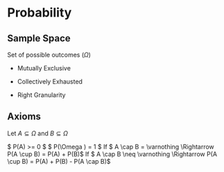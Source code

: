 # Probability

## Sample Space

Set of possible outcomes ($\Omega$)

+ Mutually Exclusive

+ Collectively Exhausted

+ Right Granularity 


## Axioms
Let $A \subseteq \Omega$ and $B \subseteq \Omega$

$ P(A) >= 0 $ 
$ P(\Omega ) = 1 $
If $ A \cap B  = \varnothing \Rightarrow P(A \cup B) = P(A) + P(B)$
If $ A \cap B  \neq \varnothing \Rightarrow P(A \cup B) = P(A) + P(B) - P(A \cap B)$


